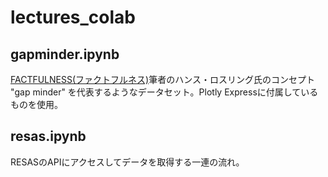 # lectures_colab



## gapminder.ipynb

[FACTFULNESS(ファクトフルネス)](https://www.amazon.co.jp/FACTFULNESS-ファクトフルネス-10の思い込みを乗り越え、データを基に世界を正しく見る習慣-ハンス・ロスリング/dp/4822289605)筆者のハンス・ロスリング氏のコンセプト "gap minder" を代表するようなデータセット。Plotly Expressに付属しているものを使用。



## resas.ipynb

RESASのAPIにアクセスしてデータを取得する一連の流れ。
